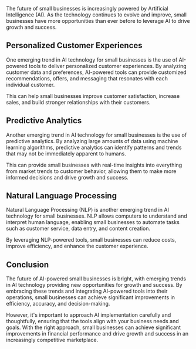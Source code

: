 
The future of small businesses is increasingly powered by Artificial Intelligence (AI). As the technology continues to evolve and improve, small businesses have more opportunities than ever before to leverage AI to drive growth and success.

Personalized Customer Experiences
---------------------------------

One emerging trend in AI technology for small businesses is the use of AI-powered tools to deliver personalized customer experiences. By analyzing customer data and preferences, AI-powered tools can provide customized recommendations, offers, and messaging that resonates with each individual customer.

This can help small businesses improve customer satisfaction, increase sales, and build stronger relationships with their customers.

Predictive Analytics
--------------------

Another emerging trend in AI technology for small businesses is the use of predictive analytics. By analyzing large amounts of data using machine learning algorithms, predictive analytics can identify patterns and trends that may not be immediately apparent to humans.

This can provide small businesses with real-time insights into everything from market trends to customer behavior, allowing them to make more informed decisions and drive growth and success.

Natural Language Processing
---------------------------

Natural Language Processing (NLP) is another emerging trend in AI technology for small businesses. NLP allows computers to understand and interpret human language, enabling small businesses to automate tasks such as customer service, data entry, and content creation.

By leveraging NLP-powered tools, small businesses can reduce costs, improve efficiency, and enhance the customer experience.

Conclusion
----------

The future of AI-powered small businesses is bright, with emerging trends in AI technology providing new opportunities for growth and success. By embracing these trends and integrating AI-powered tools into their operations, small businesses can achieve significant improvements in efficiency, accuracy, and decision-making.

However, it's important to approach AI implementation carefully and thoughtfully, ensuring that the tools align with your business needs and goals. With the right approach, small businesses can achieve significant improvements in financial performance and drive growth and success in an increasingly competitive marketplace.

